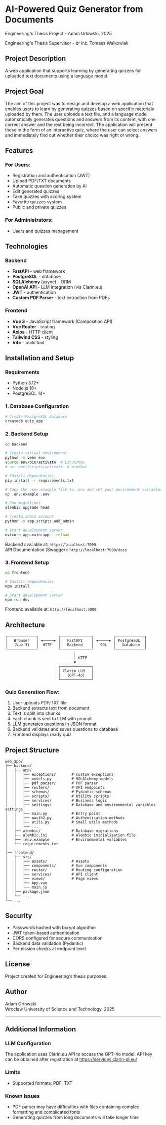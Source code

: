 # AI-Powered Quiz Generator from Documents

Engineering's Thesis Project - Adam Orłowski, 2025

Engineering's Thesis Supervisor - dr inż. Tomasz Walkowiak

## Project Description

A web application that supports learning by generating quizzes for uploaded text documents using a language model.

## Project Goal

The aim of this project was to design and develop a web application that enables users to learn by generating quizzes based on specific materials uploaded by them. The user uploads a text file, and a language model automatically generates questions and answers from its content, with one correct answer and the rest being incorrect. The application will present these in the form of an interactive quiz, where the user can select answers and immediately find out whether their choice was right or wrong.

## Features

### For Users:

- Registration and authentication (JWT)
- Upload PDF/TXT documents
- Automatic question generation by AI
- Edit generated quizzes
- Take quizzes with scoring system
- Favorite quizzes system
- Public and private quizzes

### For Administrators:

- Users and quizzes management

## Technologies

### Backend

- **FastAPI** - web framework
- **PostgreSQL** - database
- **SQLAlchemy** (async) - ORM
- **OpenAI API** - LLM integration (via Clarin.eu)
- **JWT** - authentication
- **Custom PDF Parser** - text extraction from PDFs

### Frontend

- **Vue 3** - JavaScript framework (Composition API)
- **Vue Router** - routing
- **Axios** - HTTP client
- **Tailwind CSS** - styling
- **Vite** - build tool

## Installation and Setup

### Requirements

- Python 3.12+
- Node.js 18+
- PostgreSQL 14+

### 1. Database Configuration

```bash
# Create PostgreSQL database
createdb quiz_app
```

### 2. Backend Setup

```bash
cd backend

# Create virtual environment
python -m venv env
source env/bin/activate  # Linux/Mac
# or: env\Scripts\activate  # Windows

# Install dependencies
pip install -r requirements.txt

# Copy the .env.example file to .env and set your environment variables
cp .env.example .env

# Run migrations
alembic upgrade head

# Create admin account
python -m app.scripts.add_admin

# Start development server
uvicorn app.main:app --reload
```

Backend available at: `http://localhost:7000`  
API Documentation (Swagger): `http://localhost:7000/docs`

### 3. Frontend Setup

```bash
cd frontend

# Install dependencies
npm install

# Start development server
npm run dev
```

Frontend available at: `http://localhost:3000`

## Architecture

```
┌─────────────┐         ┌──────────────┐         ┌─────────────┐
│   Browser   │ ◄─────► │   FastAPI    │ ◄─────► │ PostgreSQL  │
│   (Vue 3)   │  HTTP   │   Backend    │   SQL   │   Database  │
└─────────────┘         └──────────────┘         └─────────────┘
                               │
                               │ HTTP
                               ▼
                        ┌──────────────┐
                        │ Clarin LLM   │
                        │   (GPT-4o)   │
                        └──────────────┘
```

### Quiz Generation Flow:

1. User uploads PDF/TXT file
2. Backend extracts text from document
3. Text is split into chunks
4. Each chunk is sent to LLM with prompt
5. LLM generates questions in JSON format
6. Backend validates and saves questions to database
7. Frontend displays ready quiz

## Project Structure

```
web_app/
├── backend/
│   ├── app/
│   │   ├── exceptions/       # Custom exceptions
│   │   ├── models.py         # SQLAlchemy models
│   │   ├── pdf_parser/       # PDF parser
│   │   ├── routers/          # API endpoints
│   │   ├── schemas/          # Pydantic schemas
│   │   ├── scripts/          # Utility scripts
│   │   ├── services/         # Business logic
│   │   ├── settings/         # Database and environmental variables settings
│   │   ├── main.py           # Entry point
│   │   ├── oauth2.py         # Authentication methods
│   │   ├── utils.py          # Small utils methods
│   │   └── ...
│   ├── alembic/              # Database migrations
│   ├── alembic.ini           # Alembic inicialization file
│   ├── .env.example          # Environmental variables
│   └── requirements.txt
│
│── frontend/
│   ├── src/
│   │   ├── assets/           # Assets
│   │   ├── components/       # Vue components
│   │   ├── router/           # Routing configuration
│   │   ├── services/         # API client
│   │   ├── views/            # Page views
│   │   └── App.vue
│   │   └── main.js
│   │── package.json
│   └── ...
└── ...
```

## Security

- Passwords hashed with bcrypt algorithm
- JWT token-based authentication
- CORS configured for secure communication
- Backend data validation (Pydantic)
- Permission checks at endpoint level

## License

Project created for Engineering's thesis purposes.

## Author

Adam Orłowski  
Wrocław University of Science and Technology, 2025

---

## Additional Information

### LLM Configuration

The application uses Clarin.eu API to access the GPT-4o model.
API key can be obtained after registration at https://services.clarin-pl.eu/

### Limits

- Supported formats: PDF, TXT

### Known Issues

- PDF parser may have difficulties with files containing complex formatting and complicated fonts
- Generating quizzes from long documents will take longer time

